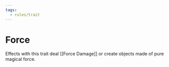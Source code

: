 ```yaml
---
tags:
  - rules/trait
---
```

# Force

Effects with this trait deal [[Force Damage]] or create objects made of pure magical force.